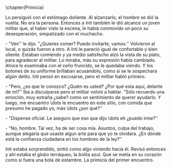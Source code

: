 \chapter{Primicia}

Lo persiguió con el estómago doliente. Al alzanzarlo, el hombre se dió la vuelta. No era la persona. Entonces a Inti también le dió alcance un joven militar que, al haber visto la escena, le había conmovido un poco su desesperación, simpatizado con el muchacho.

\- "Ven'' le dijo. "¿Quieres comer? Puedo invitarte, vamos.'' Volvieron al local, o quizás fueron a otro. A Inti le pareció igual de confortable y bien oliente. Estaban comiendo y ya medio satisfecho alzó la vista de su plato, para agradecer al militar. Lo miraba, más su expresión había cambiado. Ahora lo examinaba con el ceño fruncido, se le quedaba viendo. Y los botones de su uniforme brillaban acusándolo, como si se le sospechara algún delito. Inti pensó en excusarse, pero el militar habló primero.

\- "Pero, ¿es que le conozco? ¿Quién es usted? ¿Por qué esta aquí, delante de mí?'' Iba a disculparse pero el militar volvió a hablar. "Sólo recuerdo una emoción, muy extraña ¿sabe? como un sentimiento de querer ayudarlo. Y luego, me encuentro \dots le encuentro en este sitio, con comida que presumo he pagado yo, más \dots ¿por qué?''

\- "Dispense oficial. Le aseguro que eso que dijo \dots eh ¿puedo irme?''

\- "No, hombre. Tal vez, ha de ser cosa mía. Asuntos, culpa del trabajo, aunque alegaría que usaste algun arte para que yo te olvidara. ¿En dónde está la confianza ciudadana en los hombres de la ley?''

Inti estaba sorprendido, sintió como algo viniendo hacia él. Revisó entonces y ahí estaba el globo terráqueo, la bolita azul. Que se metía en su corazón como si fuera una bola de estambre. La primicia del primer encuentro.
